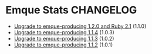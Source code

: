 # Emque Stats CHANGELOG

- [Upgrade to emque-producing 1.2.0 and Ruby 2.1](https://github.com/emque/emque-stats/pull/17) (1.1.0)
- [Upgrade to emque-producing 1.1.4](https://github.com/emque/emque-stats/pull/15) (1.0.3)
- [Upgrade to emque-producing 1.1.3](https://github.com/emque/emque-stats/pull/14) (1.0.2)
- [Upgrade to emque-producing 1.1.2](https://github.com/emque/emque-stats/pull/11) (1.0.1)
